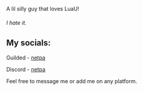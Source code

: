 A lil silly guy that loves LuaU!

###### I hate it.

## My socials:
Guilded - [netpa](https://www.guilded.gg/u/netpa)

Discord - [netpa](https://discord.com/users/757494097375264830)

Feel free to message me or add me on any platform.
